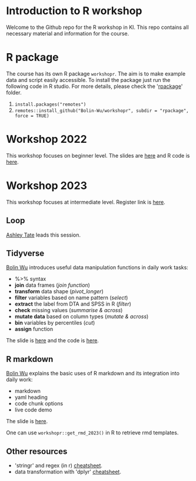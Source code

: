 # Introduction to R workshop
Welcome to the Github repo for the R workshop in KI. This repo contains all necessary material and information for the course.

# R package
The course has its own R package `workshopr`. The aim is to make example data and script easily accessible. To install the package just run the following code in R studio. For more details, please check the '[rpackage](https://github.com/Bolin-Wu/workshopr/tree/main/rpackage)' folder.

1. `install.packages("remotes")`
2. `remotes::install_github("Bolin-Wu/workshopr", subdir = "rpackage", force = TRUE)`

# Workshop 2022
This workshop focuses on beginner level.  The slides are  [here](https://github.com/Bolin-Wu/workshopr/blob/main/material/2022_beginner/slide.pdf) and R code is [here](https://github.com/Bolin-Wu/workshopr/blob/main/material/2022_beginner/example.R).

# Workshop 2023
This workshop focuses at intermediate level. Register link is [here](https://news.ki.se/calendar/r-programming-workshop-2023-intermediate-level).

## Loop
[Ashley Tate](https://staff.ki.se/people/ashley-tate) leads this session. 


## Tidyverse
[Bolin Wu](https://staff.ki.se/people/bolin-wu) introduces useful data manipulation functions in daily work tasks:

- %>% syntax
- **join** data frames (*join function*)
- **transform** data shape (*pivot_longer*)
- **filter** variables based on name pattern (*select*)
- **extract** the label from DTA and SPSS in R (*filter*)
- **check** missing values (*summarise & across*)
- **mutate data** based on column types (*mutate & across*)
- **bin** variables by percentiles (*cut*)
- **assign** function 

The slide is [here](https://github.com/Bolin-Wu/workshopr/blob/main/material/2023_intermediate/tidyverse_RMD_session/slides/index.pdf) and the code is [here](https://github.com/Bolin-Wu/workshopr/blob/main/material/2023_intermediate/tidyverse_RMD_session/rscript/tidyverse_2023.R).


## R markdown
[Bolin Wu](https://staff.ki.se/people/bolin-wu) explains the basic uses of R markdown and its integration into daily work:

- markdown 
- yaml heading 
- code chunk options
- live code demo

The slide is [here](https://github.com/Bolin-Wu/workshopr/blob/main/material/2023_intermediate/tidyverse_RMD_session/slides/index.pdf).

One can use `workshopr::get_rmd_2023()` in R to retrieve rmd templates.

## Other resources

- 'stringr' and regex (in r) [cheatsheet](https://evoldyn.gitlab.io/evomics-2018/ref-sheets/R_strings.pdf).
- data transformation with 'dplyr' [cheatsheet](https://nyu-cdsc.github.io/learningr/assets/data-transformation.pdf).

